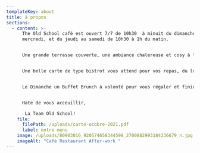 ```yaml
---
templateKey: about
title: à propos
sections:
  - content: >-
      The Old School café est ouvert 7/7 de 10h30  à minuit du dimanche au
      mercredi, et du jeudi au samedi de 10h30 à 1h du matin.


      Une grande terrasse couverte, une ambiance chalereuse et cosy à l'intérieur, on peut y boire un verre et manger une planche!


      Une belle carte de type bistrot vous attend pour vos repas, du local fait maison, et surtout raffiné et gourmand.


      Le Dimanche un Buffet Brunch à volonté pour vous régaler et finir le week end en beauté (22.90 euros), boissons chaudes et jus inclus!!


      Hate de vous acceuillir,

       La Team Old School!
    file:
      filePath: /uploads/carte-ocobre-2021.pdf
      label: notre menu
    image: /uploads/80903016_920574658344598_2700882993184336679_n.jpg
    imageAlt: "Café Restaurant After-work "
---
```


